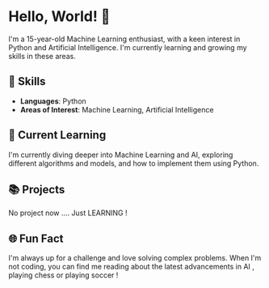 # Hello, World! 👋

I'm a 15-year-old Machine Learning enthusiast, with a keen interest in Python and Artificial Intelligence. I'm currently learning and growing my skills in these areas.

## 🚀 Skills

- **Languages**: Python
- **Areas of Interest**: Machine Learning, Artificial Intelligence

## 🎯 Current Learning

I'm currently diving deeper into Machine Learning and AI, exploring different algorithms and models, and how to implement them using Python.

## 📚 Projects

No project now .... Just LEARNING !

## 🌐 Fun Fact

I'm always up for a challenge and love solving complex problems. When I'm not coding, you can find me reading about the latest advancements in AI , playing chess or playing soccer !



